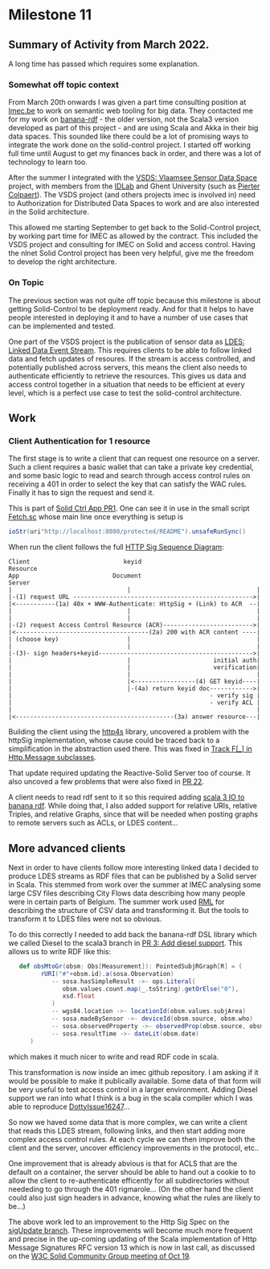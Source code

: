 # Milestone 11

## Summary of Activity from March 2022.

A long time has passed which requires some explanation.

### Somewhat off topic context

From March 20th onwards I was given a part time consulting position at
[Imec.be](https://imec.be/) to work on semantic web tooling for big data. 
They contacted me for my work on [banana-rdf](https://github.com/banana-rdf/) - the older version, not the Scala3 version developed as part of this project - 
and are using Scala and Akka in their big data spaces. This sounded like
there could be a lot of promising ways to integrate the work done on
the solid-control project. I started off working full time until August to get my
finances back in order, and there was a lot of technology to learn too.

After the summer I integrated with the [VSDS: Vlaamsee Sensor Data Space](https://vlaamseoverheid.atlassian.net/wiki/spaces/VSDSSTART/pages/6066769746/Wat+is+de+VSDS) project, with members from the [IDLab](https://idlab.technology/) and Ghent University (such as 
[Pierter Colpaert](https://biblio.ugent.be/person/802001070975)). 
The VSDS project (and others projects imec is involved in) need to  Authorization for Distributed Data Spaces to work and are also interested in the Solid architecture. 

This allowed me starting September to get back to the Solid-Control project, by working part time for IMEC as allowed by the contract. This included the VSDS project and consulting for IMEC on Solid and access control. Having the nlnet Solid Control project has been very helpful, 
give me the freedom to develop the right architecture.

### On Topic

The previous section was not quite off topic because
this milestone is about getting Solid-Control to be deployment ready.
And for that it helps to have people interested in deploying it and to have a number of use cases that can be implemented and tested.

One part of the VSDS project is the publication of sensor data as 
[LDES: Linked Data Event Stream](https://semiceu.github.io/LinkedDataEventStreams/).
This requires clients to be able to follow linked data and fetch updates of 
resoures. If the stream is access controlled, and potentially published across servers,
this means the client also needs to authenticate efficiently to retrieve the
resources. This gives us data and access control together in a situation
that needs to be efficient at every level, which is a perfect use case to test the solid-control architecture.

## Work

### Client Authentication for 1 resource

The first stage is to write a client that can request one resource on a server.
Such a client requires a basic wallet that can take a private key credential, and some basic logic to read and search through access control rules on receiving a 401 in order to select the key that can satisfy the WAC rules. Finally it has to sign the request and send it.

This is part of [Solid Ctrl App PR1](https://github.com/bblfish/SolidCtrlApp/pull/1).
One can see it in use in the small script [Fetch.sc](https://github.com/bblfish/SolidCtrlApp/blob/992a6feb1c4cc1d01880371dc95cb87fcc252d4a/scripts/jvm/src/main/scala/scripts/Fetch.sc) 
whose main line once everything is setup is 

```scala
ioStr(uri"http://localhost:8080/protected/README").unsafeRunSync()
```

When run the client follows the full [HTTP Sig Sequence Diagram](https://github.com/bblfish/authentication-panel/blob/sigUpdate/proposals/HttpSignature.md#the-sequence-diagram):


```text
Client                          keyid                            Resource
App                          Document                            Server
|                                |                                   |
|-(1) request URL -------------------------------------------------->|
|<-----------(1a) 40x + WWW-Authenticate: HttpSig + (Link) to ACR  --|
|                                |                                   |
|                                |                                   |
|-(2) request Access Control Resource (ACR)------------------------->|
|<-------------------------------------(2a) 200 with ACR content ----|
| (choose key)                   |                                   |
|                                |                                   |
|-(3)- sign headers+keyid------------------------------------------->|
|                                |                       initial auth|
|                                |                       verification|
|                                |                                   |
|                                |<-----------------(4) GET keyid----|
|                                |-(4a) return keyid doc------------>|
|                                                       - verify sig |
|                                                       - verify ACL |
|                                                                    |
|<--------------------------------------------(3a) answer resource---|
```

Building the client using the [http4s](https://http4s.org) library, uncovered a problem with the httpSig implementation, whose cause could be traced back to a simplification in the abstraction used there. This was fixed in [Track F[_] in Http.Message subclasses](https://github.com/bblfish/httpSig/pull/11). 

That update required updating the Reactive-Solid Server too of course. It also uncoved a few problems that were also fixed in [PR 22](https://github.com/co-operating-systems/Reactive-SoLiD/pull/22/commits).

A client needs to read rdf sent to it so this required adding [scala 3 IO to banana rdf](https://github.com/banana-rdf/banana-rdf/pull/379). While doing that, I also added  support for relative URIs, relative 
Triples, and relative Graphs, since that will be needed when posting graphs  to remote servers such as ACLs, or LDES content... 

## More advanced clients

Next in order to have clients follow more interesting linked data I decided to produce LDES streams as RDF files that can be published by a Solid server in Scala. This stemmed from work over the summer at IMEC analysing some large CSV files describing  City Flows data describing how many people were in certain parts of Belgium.  The summer work used [RML](https://rml.io) for describing the structure of CSV data and transforming it. But the tools to transform it to LDES files were not so obvious.

To do this correctly I needed to add back the banana-rdf DSL library which we called Diesel to the scala3 branch in [PR 3: Add diesel support](https://github.com/bblfish/banana-rdf/pull/3). This allows us to write RDF like this:

```scala
   def obsMtoGr(obsm: Obs[Measurement]): PointedSubjRGraph[R] = (  
         rURI("#"+obsm.id).a(sosa.Observation) 
            -- sosa.hasSimpleResult ->- ops.Literal(
               obsm.values.count.map(_.toString).getOrElse("0"), 
               xsd.float
            )
            -- wgs84.location ->- locationId(obsm.values.subjArea) 
            -- sosa.madeBySensor ->- deviceId(obsm.source, obsm.who) 
            -- sosa.observedProperty ->- observedProp(obsm.source, obsm.values.modality)
            -- sosa.resultTime ->- dateLit(obsm.date)
      )
```

which makes it much nicer to write and read RDF code in scala.

This transformation is now inside an imec github repository. I am asking if it would be possible to make it publically available. Some data of that form will be very useful to test access control in a larger environment. Adding Diesel support we ran into what I think is a bug in the scala compiler which I was able to reproduce [DottyIssue16247](https://github.com/bblfish/DottyIssue16247)...

So now we haved some data that is more complex, we can write a client that reads this LDES stream, following links,  and then start adding more complex access control rules. At each cycle we can then improve both the client and the server, uncover efficiency improvements in the protocol, etc..

One improvement that is already abvious is that for ACLS that are the default on a container, the server should be able to hand out a cookie to to allow the client to re-authenticate efficently for all subdirectories without neededing to go through the 401 rigmarole... (On the other hand the client could also just sign headers in advance, knowing what the rules are likely to be...)

The above work led to an improvement to the Http Sig Spec on the [sigUpdate branch](https://github.com/bblfish/authentication-panel/blob/sigUpdate/proposals/HttpSignature.md#the-sequence-diagram). These improvements will become much more frequent and precise in the up-coming updating of the Scala implementation of Http Message Signatures RFC version 13 which is now in last call, as discussed on the [W3C Solid Community Group meeting of Oct 19](https://github.com/solid/specification/blob/main/meetings/2022-10-19.md#http-message-signatures-rfc-version-13).